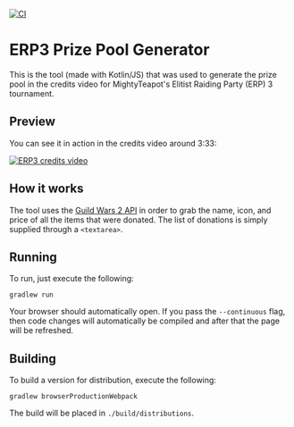 [![CI](https://github.com/Stonos/erp-prize-pool-generator/workflows/CI/badge.svg)](https://github.com/Stonos/erp-prize-pool-generator/actions?query=workflow%3ACI)

# ERP3 Prize Pool Generator
This is the tool (made with Kotlin/JS) that was used to generate the prize pool in the credits video for MightyTeapot's Elitist Raiding Party (ERP) 3 tournament.

## Preview
You can see it in action in the credits video around 3:33:

[![ERP3 credits video](https://img.youtube.com/vi/bYNl3eujm4Q/0.jpg)](https://youtu.be/bYNl3eujm4Q?t=213) 

## How it works
The tool uses the [Guild Wars 2 API](https://wiki.guildwars2.com/wiki/API:Main) in order to grab the name, icon, and
price of all the items that were donated. The list of donations is simply supplied through a `<textarea>`.

## Running
To run, just execute the following:
```commandline
gradlew run
```
Your browser should automatically open.
If you pass the `--continuous` flag, then code changes will automatically be compiled and after that the page will be refreshed.

## Building
To build a version for distribution, execute the following:
```commandline
gradlew browserProductionWebpack
```
The build will be placed in `./build/distributions`.
